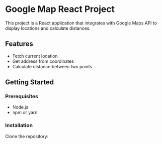 # Google Map React Project

This project is a React application that integrates with Google Maps API to display locations and calculate distances.

## Features

- Fetch current location
- Get address from coordinates
- Calculate distance between two points

## Getting Started

### Prerequisites

- Node.js
- npm or yarn

### Installation

Clone the repository:


